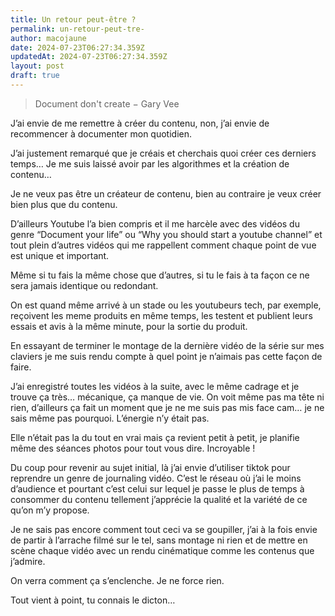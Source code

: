 ```yaml
---
title: Un retour peut-être ?
permalink: un-retour-peut-tre-
author: macojaune
date: 2024-07-23T06:27:34.359Z
updatedAt: 2024-07-23T06:27:34.359Z
layout: post
draft: true
---
```


> Document don't create − Gary Vee

J’ai envie de me remettre à créer du contenu, non, j’ai envie de recommencer à documenter mon quotidien. 

J’ai justement remarqué que je créais et cherchais quoi créer ces derniers temps… Je me suis laissé avoir par les algorithmes et la création de contenu…

Je ne veux pas être un créateur de contenu, bien au contraire je veux créer bien plus que du contenu. 

D’ailleurs Youtube l’a bien compris et il me harcèle avec des vidéos du genre “Document your life” ou “Why you should start a youtube channel” et tout plein d’autres vidéos qui me rappellent comment chaque point de vue est unique et important. 

Même si tu fais la même chose que d’autres, si tu le fais à ta façon ce ne sera jamais identique ou redondant.

On est quand même arrivé à un stade ou les youtubeurs tech, par exemple, reçoivent les meme produits en même temps, les testent et publient leurs essais et avis à la même minute, pour la sortie du produit. 

En essayant de terminer le montage de la dernière vidéo de la série sur mes claviers  je me suis rendu compte à quel point je n’aimais pas cette façon de faire.

J’ai enregistré toutes les vidéos à la suite, avec le même cadrage et je trouve ça très… mécanique, ça manque de vie. On voit même pas ma tête ni rien, d’ailleurs ça fait un moment que je ne me suis pas mis face cam… je ne sais même pas pourquoi. L’énergie n’y était pas. 

Elle n’était pas la du tout en vrai mais ça revient petit à petit, je planifie même des séances photos pour tout vous dire. Incroyable ! 

Du coup pour revenir au sujet initial, là j’ai envie d’utiliser tiktok pour reprendre un genre de journaling vidéo. C’est le réseau où j’ai le moins d’audience et pourtant c’est celui sur lequel je passe le plus de temps à consommer du contenu tellement j’apprécie la qualité et la variété de ce qu’on m’y propose.

Je ne sais pas encore comment tout ceci va se goupiller, j’ai à la fois envie de partir à l’arrache filmé sur le tel, sans montage ni rien et de mettre en scène chaque vidéo avec un rendu cinématique comme les contenus que j’admire.

On verra comment ça s’enclenche. Je ne force rien.

Tout vient à point, tu connais le dicton…

